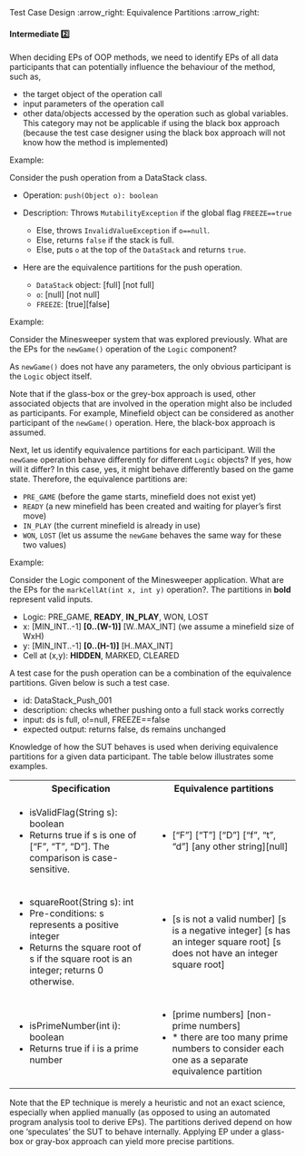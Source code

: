 <link rel="stylesheet" href="{{baseUrl}}/css/textbook.css">

<div class="website-content">

<div id="path">Test Case Design :arrow_right: Equivalence Partitions :arrow_right:</div>

<div id="title">

#### Intermediate :two:

</div>

<div id="body">

When deciding EPs of OOP methods, we need to identify EPs of all data participants  that can potentially influence the behaviour of the method, such as,

* the target object of the operation call
*	input parameters of the operation call
*	other data/objects accessed by the operation such as global variables. This category may not be applicable if using the black box approach (because the test case designer using the black box approach will not know how the method is implemented)

<tip-box>

Example:

Consider the push operation from a DataStack class.

* Operation: `push(Object o): boolean`
* Description: Throws `MutabilityException` if the global flag `FREEZE==true`

  * Else, throws `InvalidValueException` if `o==null`.
  * Else, returns `false` if the stack is full.
  * Else, puts `o` at the top of the `DataStack` and returns `true`.

* Here are the equivalence partitions for the push operation.

  * `DataStack` object: [full] [not full]
  * `o`: [null] [not null]
  * `FREEZE`: [true][false]

</tip-box>

<tip-box>

Example:

Consider the Minesweeper system that was explored previously. What are the EPs for the `newGame()` operation of the `Logic` component?

As `newGame()` does not have any parameters, the only obvious participant is the `Logic` object itself.

Note that if the glass-box or the grey-box approach is used, other associated objects that are involved in the operation might also be included as participants. For example, Minefield object can be considered as another participant of the `newGame()` operation. Here, the black-box approach is assumed.

Next, let us identify equivalence partitions for each participant. Will the `newGame` operation behave differently for different `Logic` objects? If yes, how will it differ? In this case, yes, it might behave differently based on the game state. Therefore, the equivalence partitions are:

* `PRE_GAME` (before the game starts, minefield does not exist yet)
* `READY` (a new minefield has been created and waiting for player’s first move)
* `IN_PLAY` (the current minefield is already in use)
* `WON`, `LOST` (let us assume the `newGame` behaves the same way for these two values)

</tip-box>

<tip-box>

Example:

Consider the Logic component of the Minesweeper application. What are the EPs for the `markCellAt(int x, int y)` operation?. The partitions in **bold** represent valid inputs.

* Logic: PRE_GAME, **READY**, **IN_PLAY**, WON, LOST
* x: [MIN_INT..-1] **[0..(W-1)]** [W..MAX_INT] (we assume a minefield size of WxH)
*	y: [MIN_INT..-1] **[0..(H-1)]** [H..MAX_INT]
* Cell at (x,y): **HIDDEN**, MARKED, CLEARED

A test case for the push operation can be a combination of the equivalence partitions. Given below is such a test case.

* id: DataStack_Push_001
* description: checks whether pushing onto a full stack works correctly
* input: ds is full, o!=null, FREEZE==false
* expected output: returns false, ds remains unchanged

</tip-box>

Knowledge of how the SUT behaves is used when deriving equivalence partitions for a given data participant. The table below illustrates some examples.

<table class="table">
  <tr>
    <th>Specification</th>
    <th>Equivalence partitions</th>
  </tr>
  <tr>
    <td>
      <ul>
        <li>isValidFlag(String s): boolean</li>
        <li>Returns true if s is one of [“F”, “T”, “D”]. The comparison is case-sensitive.</li>
      </ul>
    </td>
    <td>
      <ul>
        <li>[“F”] [“T”] [“D”] [“f”, “t”, “d”] [any other string][null]</li>
      </ul>
    </td>
  </tr>
  <tr>
    <td>
      <ul>
        <li>squareRoot(String s): int</li>
        <li>Pre-conditions: s represents a positive integer</li>
        <li>Returns the square root of s if the square root is an integer; returns 0 otherwise.</li>
      </ul>
    </td>
    <td>
      <ul>
        <li>[s is not a valid number] [s is a negative integer] [s has an integer square root] [s does not have an integer square root]</li>
      </ul>
    </td>
  </tr>
  <tr>
    <td>
      <ul>
        <li>isPrimeNumber(int i): boolean</li>
        <li>Returns true if i is a prime number</li>
      </ul>
    </td>
    <td>
      <ul>
        <li>[prime numbers] [non-prime numbers]</li>
        <li>* there are too many prime numbers to consider each one as a separate equivalence partition</li>
      </ul>
    </td>
  </tr>
</table>

Note that the EP technique is merely a heuristic and not an exact science, especially when applied manually (as opposed to using an automated program analysis tool to derive EPs). The partitions derived depend on how one ‘speculates’ the SUT to behave internally. Applying EP under a glass-box or gray-box approach can yield more precise partitions.

</div>

</div>
